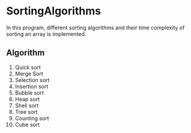 # SortingAlgorithms
In this program, different sorting algorithms and their time complexity of sorting an array is implemented. 
## Algorithm
1. Quick sort
2. Merge Sort
3. Selection sort
4. Insertion sort
5. Bubble sort
6. Heap sort
7. Shell sort
8. Tree sort
9. Counting sort
10. Cube sort
